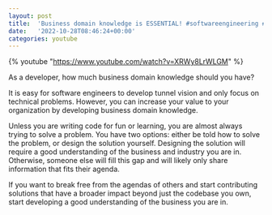 ```yaml
---
layout: post
title:  'Business domain knowledge is ESSENTIAL! #softwareengineering #coding'
date:   '2022-10-28T08:46:24+00:00'
categories: youtube
---
```

{% youtube  "https://www.youtube.com/watch?v=XRWy8LrWLGM" %}
<br />

As a developer, how much business domain knowledge should you have?

It is easy for software engineers to develop tunnel vision and only focus on technical problems. However, you can increase your value to your organization by developing business domain knowledge.

Unless you are writing code for fun or learning, you are almost always trying to solve a problem. You have two options: either be told how to solve the problem, or design the solution yourself. Designing the solution will require a good understanding of the business and industry you are in. Otherwise, someone else will fill this gap and will likely only share information that fits their agenda.

If you want to break free from the agendas of others and start contributing solutions that have a broader impact beyond just the codebase you own, start developing a good understanding of the business you are in.